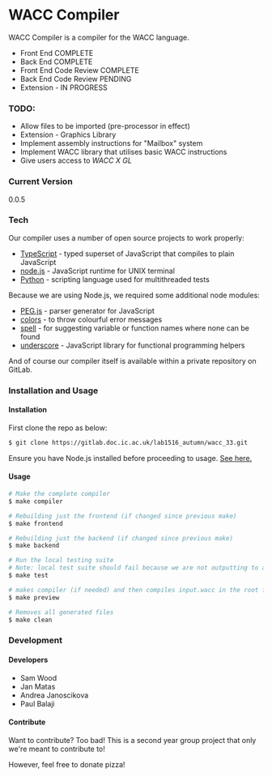 # WACC Compiler

WACC Compiler is a compiler for the WACC language.
  - Front End COMPLETE
  - Back End COMPLETE
  - Front End Code Review COMPLETE
  - Back End Code Review PENDING
  - Extension - IN PROGRESS
### TODO:
 - Allow files to be imported (pre-processor in effect)
 - Extension - Graphics Library
 - Implement assembly instructions for "Mailbox" system
 - Implement WACC library that utilises basic WACC instructions
 - Give users access to *WACC X GL*

### Current Version
0.0.5

### Tech
Our compiler uses a number of open source projects to work properly:

* [TypeScript] - typed superset of JavaScript that compiles to plain JavaScript
* [node.js] - JavaScript runtime for UNIX terminal
* [Python] - scripting language used for multithreaded tests

Because we are using Node.js, we required some additional node modules:
* [PEG.js] - parser generator for JavaScript
* [colors] - to throw colourful error messages
* [spell] - for suggesting variable or function names where none can be found
* [underscore] - JavaScript library for functional programming helpers

And of course our compiler itself is available within a private repository on GitLab.

### Installation and Usage

#### Installation
First clone the repo as below:

```sh
$ git clone https://gitlab.doc.ic.ac.uk/lab1516_autumn/wacc_33.git
```

Ensure you have Node.js installed before proceeding to usage. [See here.]

#### Usage

```sh
# Make the complete compiler
$ make compiler
```

```sh
# Rebuilding just the frontend (if changed since previous make)
$ make frontend
```

```sh
# Rebuilding just the backend (if changed since previous make)
$ make backend
```

```sh
# Run the local testing suite
# Note: local test suite should fail because we are not outputting to a file and not stdout
$ make test
```

```sh
# makes compiler (if needed) and then compiles input.wacc in the root folder
$ make preview
```

```sh
# Removes all generated files
$ make clean
```

### Development

#### Developers
* Sam Wood
* Jan Matas
* Andrea Janoscikova
* Paul Balaji

#### Contribute

Want to contribute? Too bad! This is a second year group project that only we're meant to contribute to!

However, feel free to donate pizza!



[//]: # (These are reference links used in the body of this note and get stripped out when the markdown processor does its job. There is no need to format nicely because it shouldn't be seen. Thanks SO - http://stackoverflow.com/questions/4823468/store-comments-in-markdown-syntax)


   [git-repo-url]: <https://gitlab.doc.ic.ac.uk/lab1516_autumn/wacc_33.git>
   [TypeScript]: <http://www.typescriptlang.org/>
   [PEG.js]: <http://pegjs.org/>
   [node.js]: <https://nodejs.org/en/>
   [Python]: <https://www.python.org>
   [colors]: <https://github.com/marak/colors.js/>
   [spell]: <https://github.com/dscape/spell>
   [underscore]: <http://underscorejs.org/>
   [See here.]: <https://nodejs.org/en/download/package-manager/>